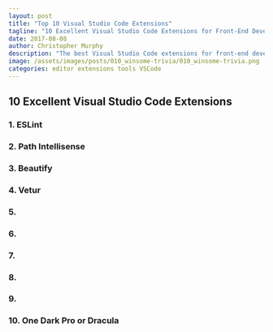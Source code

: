 ```yaml
---
layout: post
title: "Top 10 Visual Studio Code Extensions"
tagline: "10 Excellent Visual Studio Code Extensions for Front-End Development"
date: 2017-08-08
author: Christopher Murphy
description: "The best Visual Studio Code extensions for front-end development in 2017."
image: /assets/images/posts/010_winsome-trivia/010_winsome-trivia.png
categories: editor extensions tools VSCode
---
```


## 10 Excellent Visual Studio Code Extensions

### 1. ESLint
### 2. Path Intellisense
### 3. Beautify
### 4. Vetur
### 5.
### 6.
### 7.
### 8.
### 9.
### 10. One Dark Pro or Dracula